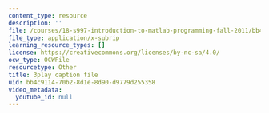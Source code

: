 ```yaml
---
content_type: resource
description: ''
file: /courses/18-s997-introduction-to-matlab-programming-fall-2011/bb4c911470b28d1e8d90d9779d255358_UKU1477cXVY.srt
file_type: application/x-subrip
learning_resource_types: []
license: https://creativecommons.org/licenses/by-nc-sa/4.0/
ocw_type: OCWFile
resourcetype: Other
title: 3play caption file
uid: bb4c9114-70b2-8d1e-8d90-d9779d255358
video_metadata:
  youtube_id: null
---
```

